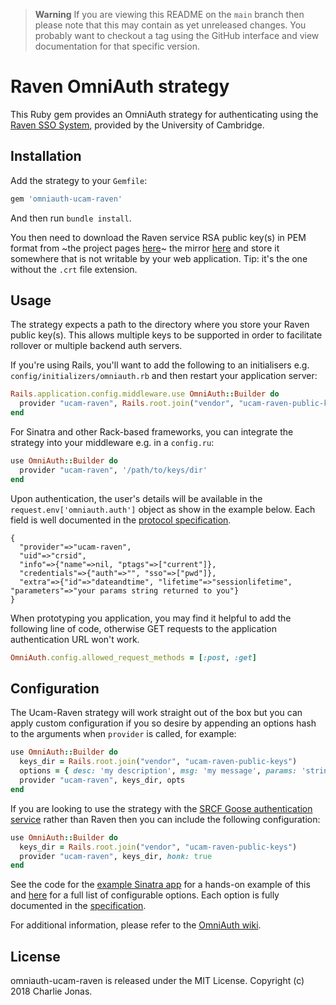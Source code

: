 > **Warning**
> If you are viewing this README on the `main` branch then please note that this may contain as yet unreleased changes.
> You probably want to checkout a tag using the GitHub interface and view documentation for that specific version.

# Raven OmniAuth strategy

This Ruby gem provides an OmniAuth strategy for authenticating using the [Raven SSO System](https://raven.cam.ac.uk), provided by the University of Cambridge.

## Installation

Add the strategy to your `Gemfile`:

```ruby
gem 'omniauth-ucam-raven'
```

And then run `bundle install`.

You then need to download the Raven service RSA public key(s) in PEM format from ~the project pages [here](https://raven.cam.ac.uk/project/keys/)~ the mirror [here](https://w3.charliejonas.co.uk/mirror/raven/keys/) and store it somewhere that is not writable by your web application. Tip: it's the one without the `.crt` file extension.

## Usage

The strategy expects a path to the directory where you store your Raven public key(s).
This allows multiple keys to be supported in order to facilitate rollover or multiple backend auth servers.

If you're using Rails, you'll want to add the following to an initialisers e.g. `config/initializers/omniauth.rb` and then restart your application server:

```ruby
Rails.application.config.middleware.use OmniAuth::Builder do
  provider "ucam-raven", Rails.root.join("vendor", "ucam-raven-public-keys")
end
```

For Sinatra and other Rack-based frameworks, you can integrate the strategy into your middleware e.g. in a `config.ru`:

```ruby
use OmniAuth::Builder do
  provider "ucam-raven", '/path/to/keys/dir'
end
```

Upon authentication, the user's details will be available in the `request.env['omniauth.auth']` object as show in the example below. Each field is well documented in the [protocol specification](https://w3.charliejonas.co.uk/mirror/raven/waa2wls-protocol.txt).

```
{
  "provider"=>"ucam-raven",
  "uid"=>"crsid",
  "info"=>{"name"=>nil, "ptags"=>["current"]},
  "credentials"=>{"auth"=>"", "sso"=>["pwd"]},
  "extra"=>{"id"=>"dateandtime", "lifetime"=>"sessionlifetime", "parameters"=>"your params string returned to you"}
}
```

When prototyping you application, you may find it helpful to add the following line of code, otherwise GET requests to the application authentication URL won't work.

```ruby
OmniAuth.config.allowed_request_methods = [:post, :get]
```

## Configuration

The Ucam-Raven strategy will work straight out of the box but you can apply custom configuration if you so desire by appending an options hash to the arguments when `provider` is called, for example:

```ruby
use OmniAuth::Builder do
  keys_dir = Rails.root.join("vendor", "ucam-raven-public-keys")
  options = { desc: 'my description', msg: 'my message', params: 'string to be returned after login', date: true }
  provider "ucam-raven", keys_dir, opts
end
```

If you are looking to use the strategy with the [SRCF Goose authentication service](https://auth.srcf.net/) rather than Raven then you can include the following configuration:

```ruby
use OmniAuth::Builder do
  keys_dir = Rails.root.join("vendor", "ucam-raven-public-keys")
  provider "ucam-raven", keys_dir, honk: true
end
```

See the code for the [example Sinatra app](https://github.com/CHTJonas/omniauth-ucam-raven/blob/main/examples/sinatra) for a hands-on example of this and [here](https://github.com/CHTJonas/omniauth-ucam-raven/blob/main/lib/omniauth/strategies/ucam-raven.rb#L18) for a full list of configurable options.
Each option is fully documented in the [specification](https://w3.charliejonas.co.uk/mirror/raven/waa2wls-protocol.txt).

For additional information, please refer to the [OmniAuth wiki](https://github.com/intridea/omniauth/wiki).

## License

omniauth-ucam-raven is released under the MIT License.
Copyright (c) 2018 Charlie Jonas.
